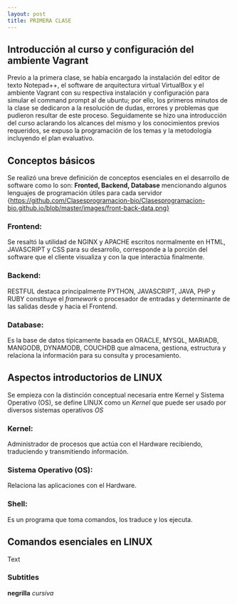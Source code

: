 ```yaml
---
layout: post
title: PRIMERA CLASE
---
```

## Introducción al curso y configuración del ambiente Vagrant
Previo a la primera clase, se había encargado la instalación del editor de texto Notepad++, el software de arquitectura virtual VirtualBox y el ambiente Vagrant con su respectiva instalación y configuración para simular el command prompt al de ubuntu; por ello, los primeros minutos de la clase se dedicaron a la resolución de dudas, errores y problemas que pudieron resultar de este proceso. Seguidamente se hizo una introducción del curso aclarando los alcances del mismo y los conocimientos previos requeridos, se expuso la programación de los temas y la metodología incluyendo el plan evaluativo.

## Conceptos básicos
Se realizó una breve definición de conceptos esenciales en el desarrollo de software como lo son:
**Fronted, Backend, Database** mencionando algunos lenguajes de programación útiles para cada servidor
{https://github.com/Clasesprogramacion-bio/Clasesprogramacion-bio.github.io/blob/master/images/front-back-data.png}
### Frontend:
Se resaltó la utilidad de NGINX y APACHE escritos normalmente en HTML, JAVASCRIPT y CSS para su desarrollo, corresponde a la porción del software que el cliente visualiza y con la que interactúa finalmente.
### Backend:
RESTFUL destaca principalmente PYTHON, JAVASCRIPT, JAVA, PHP y RUBY constituye el *framework* o procesador de entradas y determinante de las salidas desde y hacia el Frontend.
### Database:
Es la base de datos típicamente basada en ORACLE, MYSQL, MARIADB, MANGODB, DYNAMODB, COUCHDB que almacena, gestiona, estructura y relaciona la información para su consulta y procesamiento.

## Aspectos introductorios de LINUX
Se empieza con la distinción conceptual necesaria entre Kernel y Sistema Operativo (OS), se define LINUX como un *Kernel* que puede ser usado por diversos sistemas operativos *OS*
### Kernel:
Administrador de procesos que actúa con el Hardware recibiendo, traduciendo y transmitiendo información.
### Sistema Operativo (OS):
Relaciona las aplicaciones con el Hardware.
### Shell:
Es un programa que toma comandos, los traduce y los ejecuta.

## Comandos esenciales en LINUX
Text
### Subtitles
**negrilla**
*cursiva*
